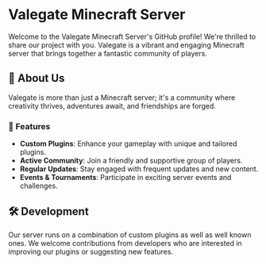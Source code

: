 # Valegate Minecraft Server

Welcome to the Valegate Minecraft Server's GitHub profile! We're thrilled to share our project with you. Valegate is a vibrant and engaging Minecraft server that brings together a fantastic community of players. 

## 🚀 About Us

Valegate is more than just a Minecraft server; it's a community where creativity thrives, adventures await, and friendships are forged.

### 🌟 Features

- **Custom Plugins**: Enhance your gameplay with unique and tailored plugins.
- **Active Community**: Join a friendly and supportive group of players.
- **Regular Updates**: Stay engaged with frequent updates and new content.
- **Events & Tournaments**: Participate in exciting server events and challenges.

## 🛠️ Development

Our server runs on a combination of custom plugins as well as well known ones. We welcome contributions from developers who are interested in improving our plugins or suggesting new features. 
